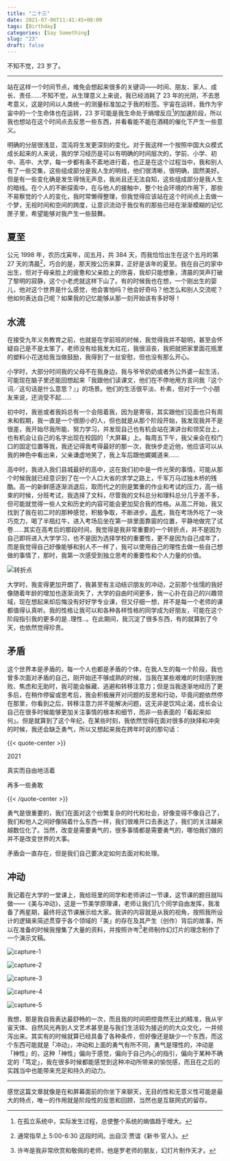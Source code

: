 ```yaml
---
title: "二十三"
date: 2021-07-06T11:41:45+08:00
tags: [Birthday]
categories: [Say Something]
slug: "23"
draft: false
---
```


不知不觉，23 岁了。

---

站在这样一个时间节点，难免会想起来很多的关键词——时间、朋友、家人、成长、责任……不知不觉，从生理意义上来说，我已经消耗了 23 年的光阴，不去思考意义，这是时间以人类统一的测量标准加之于我的标签。宇宙在运转，我作为宇宙中的一个生命体也在运转，23 岁可能是我生命处于熵增反应[^1]的加速阶段，所以我也想站在这个时间点去反思一些东西，并看看能不能在酒精的催化下产生一些意义。

明确的分层很浅显，混沌将生发更深刻的变化。对于我这样一个按照中国大众模式成长起来的人来说，我的学习经历是可以有明确的时间层次的，学前、小学、初中、高中、大学，每一步都有条不紊地进行着，也正是在这个过程当中，我和别人有了一些交集，这些组成部分是我人生的明线，他们很清晰，很明确，固然美好。但是有一些变化确是发生得悄无声息，我尚且还无法自知，这些组成部分是我人生的暗线。在个人的不断探索中，在与他人的接触中，整个社会环境的作用下，那些不易察觉的个人的变化，我时常懒得整理，但我觉得应该站在这个时间点上去做一个梦，无视时间和空间的跨度，让意识流动于我仅有的那些已经在渐渐模糊的记忆匣子里，希望能够对我产生一些鼓舞。

## 夏至

公元 1998 年，农历戊寅年，闰五月，共 384 天，而我恰恰出生在这个五月的第 27 天的清晨[^2]，巧合的是，那天按公历来算，正好是该年的夏至。我在自己的家中出生，但对于母亲脸上的疲惫和父亲脸上的欣喜，我却只能想象，清晨的哭声打破了黎明的寂静，这个小老虎就这样下山了。有的时候我也在想，一个刚出生的婴儿，他对这个世界是什么感觉，他会害怕吗？他会好奇吗？他怎么和别人交流呢？他如何表达自己呢？如果我的记忆能够从那一刻开始该有多好呀！

## 水流

在接受九年义务教育之前，也就是在学前班的时候，我觉得我并不聪明，甚至会怀疑自己是不是太笨了，老师没有给我发大红花，我很沮丧，我把就把家里面花瓶里的塑料小花送给我当做鼓励，我得到了一丝安慰，但也没有那么开心。

小学时，大部分时间我的父母不在我身边，我与爷爷奶奶或者外公外婆一起生活，可能现在脑子里还能回想起来「我跟他们读课文，他们在不停地用方言问我『这个词╱这句话是什么意思？』」的场景。他们的生活很平淡、朴素，但对于一个小朋友来说，还消受不起……

初中时，我爸或者我妈总有一个会陪着我，因为是寄宿，其实跟他们见面也只有周末和假期，我一直是一个很胆小的人，但也就是从那个阶段开始，我发现我并不是很差，我开始尽我所能、努力学习，并发现自己也有机会站在演讲台和领奖台上，也有机会让自己的名字出现在校园的「大屏幕」上。每周五下午，我父亲会在校门口的固定位置等我，我还记得我考得最好的那一次，我快步走近他，他应该可以从我的神色中看出来，父亲谦虚地笑了，我上车后跟他娓娓道来……

高中时，我进入我们县城最好的高中，这在我们初中是一件光荣的事情，可能从那个时候我就已经意识到了在一个人口大省的求学之路上，千军万马过独木桥的残酷。高一的新鲜感逐渐消退后，取而代之的则是繁重的作业和考试的压力，高一结束的时候，分班考试，我选择了文科，尽管我的文科总分和理科总分几乎差不多，但可能就觉得一些人文和历史的内容可能会更加契合我的性格。从高二开始，我又找到了我在初二时的那种感觉，积极争取，不断进步。[高考](https://dawner.top/posts/about-college-entrance-examination/)，我在考场外吃了一块巧克力，喝了半瓶红牛，进入考场后坐在第一排里面靠窗的位置，平静地做完了试卷……其实在高考后的那段时间，我觉得是我非常重要的一个转折点，并不是因为自己即将进入大学学习，也不是因为选择学校的重要性，更不是因为自己成年了，而是我觉得自己好像能够和别人不一样了，我可以使用自己的理性去做一些自己想做的事情了，那时，我第一次感受到独立思考的重要性和个人力量的价值。

![](https://dawnblog-1300625500.cos.ap-guangzhou.myqcloud.com/images/20210706114831.jpg "转折点")

大学时，我变得更加开朗了，我甚至有主动结识朋友的冲动，之前那个怯懦的我好像随着年龄的增加也逐渐消失了，大学的自由时间更多，我一心扑在自己的兴趣领域，现在想起来却后悔没有好好学专业课，但又仔细一想，并不是每一个老师的课都值得认真听。我的性格让我可以和各种各样性格的同学成为好朋友，可能在这个阶段指引我的更多的是..理性..。在此期间，我沉淀了很多东西，有的就算到了今天，也依然觉得珍贵。

## 矛盾

这个世界本是矛盾的，每一个人也都是矛盾的个体，在我人生的每一个阶段，我也曾多次面对矛盾的自己，刚开始还不够成熟的时候，当我在某些艰难的时刻感到挫败、焦虑和无助时，我可能会躲藏、逃避和转移注意力；但是当我逐渐地经历了更多后，在稍作停留或思考后，我会积极展开对问题的反思和行动，毕竟问题依然停在那里，你看到之后，转移注意力并不能解决问题，这无非是饮鸠止渴，成长会让自己在很多时候能够更加关注事情的根本和细节，而非一些表面的「看起来如何」。但是就算到了这个年纪，在某些时刻，我依然觉得在面对很多的抉择和冲突的时候，我还会缺乏勇气，所以又想起来我在跨年时说的那句话：

{{< quote-center >}}

2021

真实而自由地活着

再多一些勇敢

{{< /quote-center >}}

勇气是很重要的，我们在面对这个纷繁复杂的时代和社会，好像变得不像自己了，我们和他人之间好像隔着什么东西一样，我们很难开口去表达了，我们的关注越来越数位化了。当然，改变是需要勇气的，很多事情都是需要勇气的，哪怕我们做的并不是改变世界的大事。

矛盾会一直存在，但是我们自己要决定如何去面对和处理。

## 冲动

我记着在大学的一堂课上，我给班里的同学和老师讲过一节课，这节课的题目就叫做——《美与冲动》，这是一节美学原理课，老师让我们几个同学自由发挥，我准备了两星期，最终将这节课展示给大家。我讲的内容就是从我的视角，按照我所设计的逻辑来简述贯穿于各个领域的「美」的存在及其产生（创作）背后的故事，所以在准备的时候我搜集了大量的资料，并按照许岑[^3]老师制作幻灯片的理念制作了一个演示文稿。

![](https://dawnblog-1300625500.cos.ap-guangzhou.myqcloud.com/images/20210707185058.png "capture-1")

![](https://dawnblog-1300625500.cos.ap-guangzhou.myqcloud.com/images/20210707185333.png "capture-2")

![](https://dawnblog-1300625500.cos.ap-guangzhou.myqcloud.com/images/20210707185930.jpg "capture-3")

![](https://dawnblog-1300625500.cos.ap-guangzhou.myqcloud.com/images/20210707185649.png "capture-4")

![](https://dawnblog-1300625500.cos.ap-guangzhou.myqcloud.com/images/20210707190111.png "capture-5")

我想，那是我自我表达最舒畅的一次，而且我的时间把控竟然无比的精准，我从宇宙天体、自然风光再到人文艺术甚至是与我们生活较为接近的的大众文化，一并倾泻出来。其实有的时候就算已经具备了各种条件，但好像还是缺少一个东西，而这个东西可能就是「冲动」，冲动和上面的勇气有所不同，勇气是理性的，冲动是「神性」的，这种「神性」偏向于感觉，偏向于自己内心的指引，偏向于某种不确定的「笃定」，我在很多时候都能感觉到这种冲动所带来的愉悦感，而且在之后的实践当中也能带来充足和持久的动力。

---

感觉这篇文章就像是在和屏幕面前的你坐下来聊天，无目的性和无意义性可能是最大的特点，唯一的作用就是阶段性的反思和回顾，当然也是互联网式的留存。







[^1]: 在孤立系统中，实际发生过程，总使整个系统的熵值趋于增大。
[^2]: 通常指早上 5:00-6:30 这段时间。出自汉·贾谊《新书·官人》。
[^3]:许岑是我非常欣赏和敬佩的老师，他是罗老师的朋友，幻灯片制作天才。

